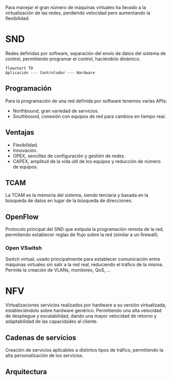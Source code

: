 Para manejar el gran número de máquinas virtuales ha llevado a la virtualización de las redes, perdiendo velocidad pero aumentando la flexibilidad.
# SND
Redes definidas por software, separación del envío de datos del sistema de control, permitiendo programar el control, haciéndolo dinámico.
```mermaid
flowchart TD
Aplicación --- Controlador --- Hardware
```
## Programación
Para la programación de una red definida por software tenemos varias APIs:
- Northbound, gran variedad de servicios.
- Southbound, conexión con equipos de red para cambios en tiempo real.
## Ventajas
- Flexibilidad.
- Innovación.
- OPEX, sencillez de configuración y gestión de redes.
- CAPEX, amplitud de la vida útil de los equipos y reducción de número de equipos.
## TCAM
La TCAM es la memoria del sistema, siendo terciaria y basada en la búsqueda de datos en lugar de la búsqueda de direcciones.
## OpenFlow
Protocolo principal del SND que estipula la programación remota de la red, permitiendo establecer reglas de flujo sobre la red (similar a un firewall).
### Open VSwitsh
Switch virtual, usado principalmente para establecer comunicación entre máquinas virtuales sin salir a la red real, reduciendo el tráfico de la misma. Permite la creación de VLANs, monitoreo, QoS, …
# NFV
Virtualizaciones servicios realizados por hardware a su versión virtualizada, estableciéndolo sobre hardware genérico. Permitiendo una alta velocidad de despliegue y escalabilidad, dando una mayor velocidad de retorno y adaptabilidad de las capacidades al cliente.
## Cadenas de servicios
Creación de servicios aplicables a distintos tipos de tráfico, permitiendo la alta personalización de los servicios.
## Arquitectura